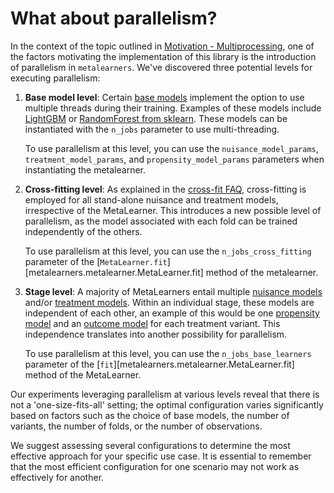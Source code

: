 # What about parallelism?

In the context of the topic outlined in [Motivation - Multiprocessing](motivation.md#multiprocessing-training-of-base-learners), one of the factors motivating the implementation of this library is the introduction of parallelism in `metalearners`. We've discovered three potential levels for executing parallelism:

<!-- prettier-ignore -->
1. **Base model level**: Certain [base models](glossary.md#base-model) implement the option to use multiple threads during their training. Examples of these models include [LightGBM](https://lightgbm.readthedocs.io/en/latest/pythonapi/lightgbm.LGBMRegressor.html#lightgbm.LGBMRegressor) or [RandomForest from sklearn](https://scikit-learn.org/stable/modules/generated/sklearn.ensemble.RandomForestRegressor.html). These models can be instantiated with the `n_jobs` parameter to use multi-threading.

    To use parallelism at this level, you can use the `nuisance_model_params`, `treatment_model_params`, and `propensity_model_params` parameters when instantiating the metalearner.

2. **Cross-fitting level**: As explained in the [cross-fit FAQ](faq.md#why-do-we-cross-fit-for-all-metalearners), cross-fitting is employed for all stand-alone nuisance and treatment models, irrespective of the MetaLearner. This introduces a new possible level of parallelism, as the model associated with each fold can be trained independently of the others.

    To use parallelism at this level, you can use the `n_jobs_cross_fitting` parameter of the [`MetaLearner.fit`][metalearners.metalearner.MetaLearner.fit] method of the metalearner.

3. **Stage level**: A majority of MetaLearners entail multiple [nuisance models](glossary.md#nuisance-model) and/or [treatment models](glossary.md#treatment-effect-model). Within an individual stage, these models are independent of each other, an example of this would be one [propensity model](glossary.md#propensity-model) and an [outcome model](glossary.md#outcome-model) for each treatment variant. This independence translates into another possibility for parallelism.

    To use parallelism at this level, you can use the `n_jobs_base_learners` parameter of the [`fit`][metalearners.metalearner.MetaLearner.fit] method of the MetaLearner.

Our experiments leveraging parallelism at various levels reveal that there is not a 'one-size-fits-all' setting; the optimal configuration varies significantly based on factors such as the choice of base models, the number of variants, the number of folds, or the number of observations.

We suggest assessing several configurations to determine the most effective approach for your specific use case. It is essential to remember that the most efficient configuration for one scenario may not work as effectively for another.
